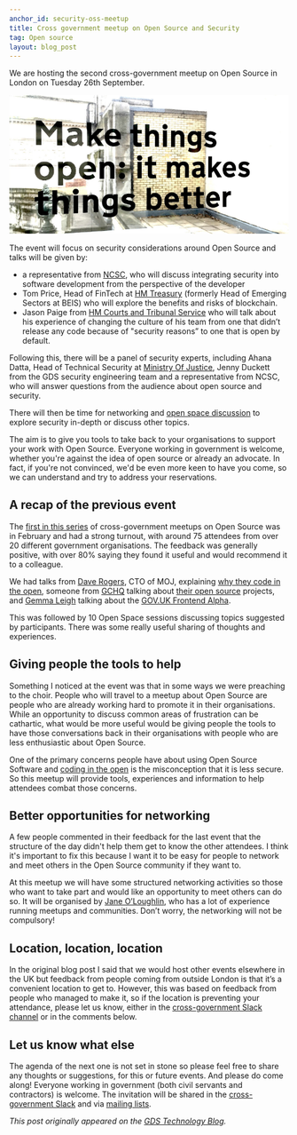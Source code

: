 ```yaml
---
anchor_id: security-oss-meetup
title: Cross government meetup on Open Source and Security
tag: Open source
layout: blog_post
---
```


We are hosting the second cross-government meetup on Open Source in London on Tuesday 26th September.

![Make things open image](/img/Make-things-open.png)

The event will focus on security considerations around Open Source and talks will be given by:

- a representative from [NCSC](https://www.ncsc.gov.uk/), who will discuss integrating security into software development from the perspective of the developer
- Tom Price, Head of FinTech at [HM Treasury](https://www.gov.uk/government/organisations/hm-treasury) (formerly Head of Emerging Sectors at BEIS) who will explore the benefits and risks of blockchain.
- Jason Paige from [HM Courts and Tribunal Service](https://www.gov.uk/government/organisations/hm-courts-and-tribunals-service) who will talk about his experience of changing the culture of his team from one that didn’t release any code because of "security reasons” to one that is open by default.

Following this, there will be a panel of security experts, including Ahana Datta, Head of Technical Security at [Ministry Of Justice](https://www.gov.uk/government/organisations/ministry-of-justice), Jenny Duckett from the GDS security engineering team and a representative from NCSC, who will answer questions from the audience about open source and security.

There will then be time for networking and [open space discussion](https://en.wikipedia.org/wiki/Unconference) to explore security in-depth or discuss other topics.

The aim is to give you tools to take back to your organisations to support your work with Open Source. Everyone working in government is welcome, whether you're against the idea of open source or already an advocate. In fact, if you're not convinced, we'd be even more keen to have you come, so we can understand and try to address your reservations.

## A recap of the previous event

The [first in this series](https://governmenttechnology.blog.gov.uk/2017/01/25/come-to-the-cross-government-open-source-meetup/) of cross-government meetups on Open Source was in February and had a strong turnout, with around 75 attendees from over 20 different government organisations. The feedback was generally positive, with over 80% saying they found it useful and would recommend it to a colleague.

We had talks from [Dave Rogers](https://twitter.com/daverog), CTO of MOJ, explaining [why they code in the open](https://mojdigital.blog.gov.uk/2017/02/21/why-we-code-in-the-open/), someone from [GCHQ](https://www.gchq.gov.uk/) talking about [their open source](https://github.com/gchq) projects, and [Gemma Leigh](https://twitter.com/gemmaleigh) talking about the [GOV.UK Frontend Alpha](https://github.com/alphagov/govuk-frontend).

This was followed by 10 Open Space sessions discussing topics suggested by participants. There was some really useful sharing of thoughts and experiences.

## Giving people the tools to help

Something I noticed at the event was that in some ways we were preaching to the choir. People who will travel to a meetup about Open Source are people who are already working hard to promote it in their organisations. While an opportunity to discuss common areas of frustration can be cathartic, what would be more useful would be giving people the tools to have those conversations back in their organisations with people who are less enthusiastic about Open Source.

One of the primary concerns people have about using Open Source Software and [coding in the open](https://gdstechnology.blog.gov.uk/2017/07/18/coding-in-the-open-makes-better-code/) is the misconception that it is less secure. So this meetup will provide tools, experiences and information to help attendees combat those concerns.

## Better opportunities for networking

A few people commented in their feedback for the last event that the structure of the day didn't help them get to know the other attendees. I think it's important to fix this because I want it to be easy for people to network and meet others in the Open Source community if they want to.

At this meetup we will have some structured networking activities so those who want to take part and would like an opportunity to meet others can do so. It will be organised by [Jane O’Loughlin](https://twitter.com/janeoloughlin), who has a lot of experience running meetups and communities. Don’t worry, the networking will not be compulsory!

## Location, location, location

In the original blog post I said that we would host other events elsewhere in the UK but feedback from people coming from outside London is that it’s a convenient location to get to. However, this was based on feedback from people who managed to make it, so if the location is preventing your attendance, please let us know, either in the [cross-government Slack channel](https://gdstechnology.blog.gov.uk/join-the-conversation/) or in the comments below.

## Let us know what else

The agenda of the next one is not set in stone so please feel free to share any thoughts or suggestions, for this or future events. And please do come along! Everyone working in government (both civil servants and contractors) is welcome. The invitation will be shared in the [cross-government Slack](https://ukgovernmentdigital.slack.com/messages/open-code/) and via [mailing lists](https://gdstechnology.blog.gov.uk/join-the-conversation/).

_This post originally appeared on the [GDS Technology Blog](https://gdstechnology.blog.gov.uk/2017/08/08/sign-up-for-our-cross-government-meetup-on-open-source-and-security/)._
